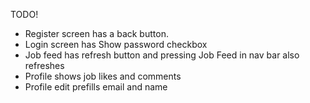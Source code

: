 TODO!

- Register screen has a back button.
- Login screen has Show password checkbox
- Job feed has refresh button and pressing Job Feed in nav bar also refreshes
- Profile shows job likes and comments
- Profile edit prefills email and name